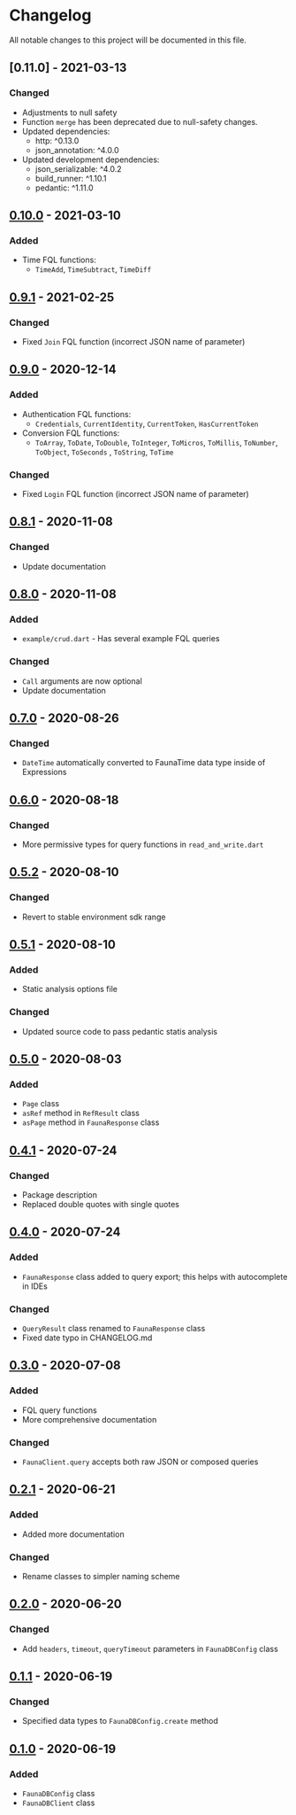 # Changelog

All notable changes to this project will be documented in this file.

## [0.11.0] - 2021-03-13

### Changed

- Adjustments to null safety
- Function `merge` has been deprecated due to null-safety changes.
- Updated dependencies:
    - http: ^0.13.0
    - json_annotation: ^4.0.0
- Updated development dependencies:
    - json_serializable: ^4.0.2
    - build_runner: ^1.10.1
    - pedantic: ^1.11.0

## [0.10.0] - 2021-03-10

### Added

- Time FQL functions:
    - `TimeAdd`, `TimeSubtract`, `TimeDiff`

## [0.9.1] - 2021-02-25

### Changed

- Fixed `Join` FQL function (incorrect JSON name of parameter)

## [0.9.0] - 2020-12-14

### Added

- Authentication FQL functions:
    - `Credentials`, `CurrentIdentity`, `CurrentToken`, `HasCurrentToken`
- Conversion FQL functions:
    - `ToArray`, `ToDate`, `ToDouble`, `ToInteger`, `ToMicros`, `ToMillis`, `ToNumber`, `ToObject`, `ToSeconds`
      , `ToString`, `ToTime`

### Changed

- Fixed `Login` FQL function (incorrect JSON name of parameter)

## [0.8.1] - 2020-11-08

### Changed

- Update documentation

## [0.8.0] - 2020-11-08

### Added

- `example/crud.dart` - Has several example FQL queries

### Changed

- `Call` arguments are now optional
- Update documentation

## [0.7.0] - 2020-08-26

### Changed

- `DateTime` automatically converted to FaunaTime data type inside of Expressions

## [0.6.0] - 2020-08-18

### Changed

- More permissive types for query functions in `read_and_write.dart`

## [0.5.2] - 2020-08-10

### Changed

- Revert to stable environment sdk range

## [0.5.1] - 2020-08-10

### Added

- Static analysis options file

### Changed

- Updated source code to pass pedantic statis analysis

## [0.5.0] - 2020-08-03

### Added

- `Page` class
- `asRef` method in `RefResult` class
- `asPage` method in `FaunaResponse` class

## [0.4.1] - 2020-07-24

### Changed

- Package description
- Replaced double quotes with single quotes

## [0.4.0] - 2020-07-24

### Added

- `FaunaResponse` class added to query export; this helps with autocomplete in IDEs

### Changed

- `QueryResult` class renamed to `FaunaResponse` class
- Fixed date typo in CHANGELOG.md

## [0.3.0] - 2020-07-08

### Added

- FQL query functions
- More comprehensive documentation

### Changed

- `FaunaClient.query` accepts both raw JSON or composed queries

## [0.2.1] - 2020-06-21

### Added

- Added more documentation

### Changed

- Rename classes to simpler naming scheme

## [0.2.0] - 2020-06-20

### Changed

- Add `headers`, `timeout`, `queryTimeout` parameters in `FaunaDBConfig` class

## [0.1.1] - 2020-06-19

### Changed

- Specified data types to `FaunaDBConfig.create` method

## [0.1.0] - 2020-06-19

### Added

- `FaunaDBConfig` class
- `FaunaDBClient` class

[0.10.0]: https://github.com/gavanitrate/faunadb-http-dart/compare/0.9.1...0.10.0

[0.9.1]: https://github.com/gavanitrate/faunadb-http-dart/compare/0.9.0...0.9.1

[0.9.0]: https://github.com/gavanitrate/faunadb-http-dart/compare/0.8.1...0.9.0

[0.8.1]: https://github.com/gavanitrate/faunadb-http-dart/compare/0.8.0...0.8.1

[0.8.0]: https://github.com/gavanitrate/faunadb-http-dart/compare/0.7.0...0.8.0

[0.7.0]: https://github.com/gavanitrate/faunadb-http-dart/compare/0.6.0...0.7.0

[0.6.0]: https://github.com/gavanitrate/faunadb-http-dart/compare/0.5.2...0.6.0

[0.5.2]: https://github.com/gavanitrate/faunadb-http-dart/compare/0.5.1...0.5.2

[0.5.1]: https://github.com/gavanitrate/faunadb-http-dart/compare/0.5.0...0.5.1

[0.5.0]: https://github.com/gavanitrate/faunadb-http-dart/compare/0.4.4...0.5.0

[0.4.1]: https://github.com/gavanitrate/faunadb-http-dart/compare/0.4.0...0.4.1

[0.4.0]: https://github.com/gavanitrate/faunadb-http-dart/compare/0.3.0...0.4.0

[0.3.0]: https://github.com/gavanitrate/faunadb-http-dart/compare/0.2.1...0.3.0

[0.2.1]: https://github.com/gavanitrate/faunadb-http-dart/compare/0.2.0...0.2.1

[0.2.0]: https://github.com/gavanitrate/faunadb-http-dart/compare/0.1.1...0.2.0

[0.1.1]: https://github.com/gavanitrate/faunadb-http-dart/compare/0.1.0...0.1.1

[0.1.0]: https://github.com/gavanitrate/faunadb-http-dart/releases/tag/0.1.0
